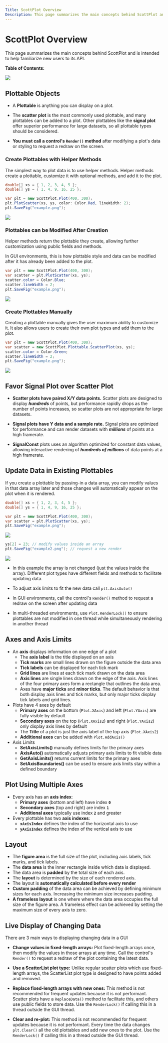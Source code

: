 ```yaml
---
Title: ScottPlot Overview
Description: This page summarizes the main concepts behind ScottPlot and is intended to help familiarize new users to its API.
---
```


# ScottPlot Overview

This page summarizes the main concepts behind ScottPlot and is intended to help familiarize new users to its API.

**Table of Contents:**

![](TOC)

## Plottable Objects

* A **Plottable** is anything you can display on a plot. 

* The **scatter plot** is the most commonly used plottable, and many plottables can be added to a plot. Other plottables like the **signal plot** offer superior performance for large datasets, so all plottable types should be considered.

* **You must call a control's `Render()` method** after modifying a plot's data or styling to request a redraw on the screen.

### Create Plottables with Helper Methods
The simplest way to plot data is to use helper methods. Helper methods create a plottable, customize it with optional methods, and add it to the plot.

```cs
double[] xs = { 1, 2, 3, 4, 5 };
double[] ys = { 1, 4, 9, 16, 25 };

var plt = new ScottPlot.Plot(400, 300);
plt.PlotScatter(xs, ys, color: Color.Red, lineWidth: 2);
plt.SaveFig("example.png");
```

![](create-plottable-red.png)

### Plottables can be Modified After Creation

Helper methods return the plottable they create, allowing further customization using public fields and methods. 

In GUI environments, this is how plottable style and data can be modified after it has already been added to the plot.

```cs
var plt = new ScottPlot.Plot(400, 300);
var scatter = plt.PlotScatter(xs, ys);
scatter.color = Color.Blue;
scatter.lineWidth = 2;
plt.SaveFig("example.png");
```

![](create-plottable-blue.png)

### Create Plottables Manually

Creating a plottable manually gives the user maximum ability to customize it. It also allows users to create their own plot types and add them to the plot.

```cs
var plt = new ScottPlot.Plot(400, 300);
var scatter = new ScottPlot.Plottable.ScatterPlot(xs, ys);
scatter.color = Color.Green;
scatter.lineWidth = 2;
plt.SaveFig("example.png");
```

![](create-plottable-green.png)

## Favor Signal Plot over Scatter Plot

* **Scatter plots have paired X/Y data points.** Scatter plots are designed to display ***hundreds*** of points, but performance rapidly drops as the number of points increases, so scatter plots are not appropriate for large datasets.

* **Signal plots have Y data and a sample rate.** Signal plots are optimized for performance and can render datasets with ***millions*** of points at a high framerate.

* **SignalConst** plots uses an algorithm optimized for constant data values, allowing interactive rendering of ***hundreds of millions*** of data points at a high framerate.

## Update Data in Existing Plottables

If you create a plottable by passing-in a data array, you can modify values in that data array later and those changes will automatically appear on the plot when it is rendered.

```cs
double[] xs = { 1, 2, 3, 4, 5 };
double[] ys = { 1, 4, 9, 16, 25 };

var plt = new ScottPlot.Plot(400, 300);
var scatter = plt.PlotScatter(xs, ys);
plt.SaveFig("example.png");
```

![](modify-plottable-before.png)

```cs
ys[2] = 23; // modify values inside an array
plt.SaveFig("example2.png"); // request a new render
```

![](modify-plottable-after.png)

* In this example the array is not changed (just the values inside the array). Different plot types have different fields and methods to facilitate updating data.

* To adjust axis limits to fit the new data call `plt.AxisAuto()`

* In GUI environments, call the control's `Render()` method to request a redraw on the screen after updating data

* In multi-threaded environments, use `Plot.RenderLock()` to ensure plottables are not modified in one thread while simultaneously rendering in another thread

## Axes and Axis Limits

* An **axis** displays information on one edge of a plot
  * The **axis label** is the title displayed on an axis
  * **Tick marks** are small lines drawn on the figure outside the data area
  * **Tick labels** can be displayed for each tick mark
  * **Grid lines** are lines at each tick mark drawn on the data area
  * **Axis lines** are single lines drawn on the edge of the axis. Axis lines of the four primary axes form a rectangle that outlines the data area.
  * Axes have **major ticks** and **minor ticks**. The default behavior is that both display axis lines and tick marks, but only major ticks display tick labels and grid lines.
* Plots have 4 axes by default
  * **Primary axes** on the bottom (`Plot.XAxis`) and left (`Plot.YAxis`) are fully visible by default
  * **Secondary axes** on the top (`Plot.XAxis2`) and right (`Plot.YAxis2`) only display axis lines by default
  * The **Title** of a plot is just the axis label of the top axis (`Plot.XAxis2`)
  * **Additional axes** can be added with `Plot.AddAxis()`
* Axis Limits
  * **SetAxisLimits()** manually defines limits for the primary axes
  * **AxisAuto()** automatically adjusts primary axis limits to fit visible data
  * **GetAxisLimits()** returns current limits for the primary axes
  * **SetAxisBoundaries()** can be used to ensure axis limits stay within a defined boundary

## Plot Using Multiple Axes
* Every axis has an **axis index**:
  * **Primary axes** (bottom and left) have index **`0`**
  * **Secondary axes** (top and right) are index **`1`**
  * **Additional axes** typically use index **`2`** and greater
* Every plottable has two **axis indexes**:
  * **`xAxisIndex`** defines the index of the horizontal axis to use
  * **`yAxisIndex`** defines the index of the vertical axis to use

## Layout
* The **figure area** is the full size of the plot, including axis labels, tick marks, and tick labels.
* The **data area** is the inner rectangle inside which data is displayed.
* The data area is **padded** by the total size of each axis.
* The **layout** is determined by the size of each rendered axis.
* The layout is **automatically calculated before every render**
* **Custom padding** of the data area can be achieved by defining minimum sizes for each axis. Increasing the minimum size increases padding.
* **A frameless layout** is one where where the data area occupies the full size of the figure area. A frameless effect can be achieved by setting the maximum size of every axis to zero.

## Live Display of Changing Data

There are 3 main ways to displaying changing data in a GUI

* **Change values in fixed-length arrays:** Plot fixed-length arrays once, then modify the values in those arrays at any time. Call the control's `Render()` to request a redraw of the plot containing the latest data.

* **Use a ScatterList plot type:** Unlike regular scatter plots which use fixed-length arrays, the ScatterList plot type is designed to have points added and removed.

* **Replace fixed-length arrays with new ones:** This method is not recommended for frequent updates because it is not performant. Scatter plots have a `ReplaceData()` method to facilitate this, and others use public fields to store data. Use the `RenderLock()` if calling this in a thread outside the GUI thread.

* **Clear and re-plot:** This method is not recommended for frequent updates because it is not performant. Every time the data changes `plt.Clear()` all the old plottables and add new ones to the plot. Use the `RenderLock()` if calling this in a thread outside the GUI thread.